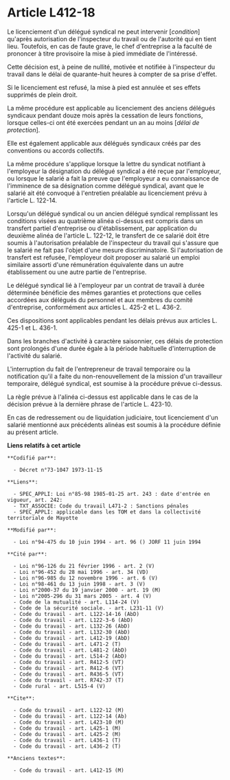 # Article L412-18

Le licenciement d'un délégué syndical ne peut intervenir [*condition*] qu'après autorisation de l'inspecteur du travail ou de
l'autorité qui en tient lieu. Toutefois, en cas de faute grave, le chef d'entreprise a la faculté de prononcer à titre
provisoire la mise à pied immédiate de l'intéressé.

Cette décision est, à peine de nullité, motivée et notifiée à l'inspecteur du travail dans le délai de quarante-huit heures à
compter de sa prise d'effet.

Si le licenciement est refusé, la mise à pied est annulée et ses effets supprimés de plein droit.

La même procédure est applicable au licenciement des anciens délégués syndicaux pendant douze mois après la cessation de
leurs fonctions, lorsque celles-ci ont été exercées pendant un an au moins [*délai de protection*].

Elle est également applicable aux délégués syndicaux créés par des conventions ou accords collectifs.

La même procédure s'applique lorsque la lettre du syndicat notifiant à l'employeur la désignation du délégué syndical a été
reçue par l'employeur, ou lorsque le salarié a fait la preuve que l'employeur a eu connaissance de l'imminence de sa
désignation comme délégué syndical, avant que le salarié ait été convoqué à l'entretien préalable au licenciement prévu à
l'article L. 122-14.

Lorsqu'un délégué syndical ou un ancien délégué syndical remplissant les conditions visées au quatrième alinéa ci-dessus est
compris dans un transfert partiel d'entreprise ou d'établissement, par application du deuxième alinéa de l'article L. 122-12,
le transfert de ce salarié doit être soumis à l'autorisation préalable de l'inspecteur du travail qui s'assure que le salarié
ne fait pas l'objet d'une mesure discriminatoire. Si l'autorisation de transfert est refusée, l'employeur doit proposer au
salarié un emploi similaire assorti d'une rémunération équivalente dans un autre établissement ou une autre partie de
l'entreprise.

Le délégué syndical lié à l'employeur par un contrat de travail à durée déterminée bénéficie des mêmes garanties et
protections que celles accordées aux délégués du personnel et aux membres du comité d'entreprise, conformément aux articles
L. 425-2 et L. 436-2.

Ces dispositions sont applicables pendant les délais prévus aux articles L. 425-1 et L. 436-1.

Dans les branches d'activité à caractère saisonnier, ces délais de protection sont prolongés d'une durée égale à la période
habituelle d'interruption de l'activité du salarié.

L'interruption du fait de l'entrepreneur de travail temporaire ou la notification qu'il a faite du non-renouvellement de la
mission d'un travailleur temporaire, délégué syndical, est soumise à la procédure prévue ci-dessus.

La règle prévue à l'alinéa ci-dessus est applicable dans le cas de la décision prévue à la dernière phrase de l'article L.
423-10.

En cas de redressement ou de liquidation judiciaire, tout licenciement d'un salarié mentionné aux précédents alinéas est
soumis à la procédure définie au présent article.

**Liens relatifs à cet article**

	**Codifié par**:

	  - Décret n°73-1047 1973-11-15

	**Liens**:

	  - SPEC_APPLI: Loi n°85-98 1985-01-25 art. 243 : date d'entrée en vigueur, art. 242:
	  - TXT_ASSOCIE: Code du travail L471-2 : Sanctions pénales
	  - SPEC_APPLI: applicable dans les TOM et dans la collectivité territoriale de Mayotte

	**Modifié par**:

	  - Loi n°94-475 du 10 juin 1994 - art. 96 () JORF 11 juin 1994

	**Cité par**:

	  - Loi n°96-126 du 21 février 1996 - art. 2 (V)
	  - Loi n°96-452 du 28 mai 1996 - art. 34 (VD)
	  - Loi n°96-985 du 12 novembre 1996 - art. 6 (V)
	  - Loi n°98-461 du 13 juin 1998 - art. 3 (V)
	  - Loi n°2000-37 du 19 janvier 2000 - art. 19 (M)
	  - Loi n°2005-296 du 31 mars 2005 - art. 4 (V)
	  - Code de la mutualité - art. L114-24 (V)
	  - Code de la sécurité sociale. - art. L231-11 (V)
	  - Code du travail - art. L122-14-16 (AbD)
	  - Code du travail - art. L122-3-6 (AbD)
	  - Code du travail - art. L132-26 (AbD)
	  - Code du travail - art. L132-30 (AbD)
	  - Code du travail - art. L412-19 (AbD)
	  - Code du travail - art. L471-2 (T)
	  - Code du travail - art. L481-2 (AbD)
	  - Code du travail - art. L514-2 (AbD)
	  - Code du travail - art. R412-5 (VT)
	  - Code du travail - art. R412-6 (VT)
	  - Code du travail - art. R436-5 (VT)
	  - Code du travail - art. R742-37 (T)
	  - Code rural - art. L515-4 (V)

	**Cite**:

	  - Code du travail - art. L122-12 (M)
	  - Code du travail - art. L122-14 (Ab)
	  - Code du travail - art. L423-10 (M)
	  - Code du travail - art. L425-1 (M)
	  - Code du travail - art. L425-2 (M)
	  - Code du travail - art. L436-1 (T)
	  - Code du travail - art. L436-2 (T)

	**Anciens textes**:

	  - Code du travail - art. L412-15 (M)
